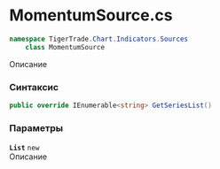 
# MomentumSource.cs
```csharp
namespace TigerTrade.Chart.Indicators.Sources  
    class MomentumSource
```

Описание

### Синтаксис
```csharp
public override IEnumerable<string> GetSeriesList()
```

### Параметры
**`List`** `new`  
 Описание  
  

                    
                    